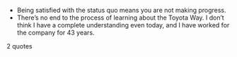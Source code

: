  - Being satisfied with the status quo means you are not making progress.
 - There’s no end to the process of learning about the Toyota Way. I don’t think I have a complete understanding even today, and I have worked for the company for 43 years.

2 quotes